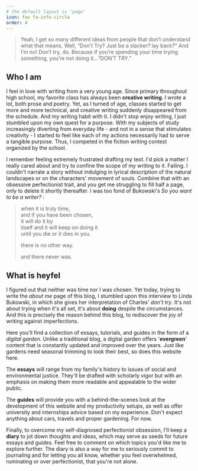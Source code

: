```yaml
---
# the default layout is 'page'
icon: fas fa-info-circle
order: 4
---
```

> Yeah, I get so many different ideas from people that don’t understand what that means. Well, “Don’t Try? Just be a slacker? lay back?” And I’m no! Don’t try, do. Because if you’re spending your time trying something, you’re not doing it…“DON’T TRY.”

## Who I am

I feel in love with writing from a very young age. Since primary throughout high school, my favorite class has always been **creative writing**. I wrote a lot, both prose and poetry. Yet, as I turned of age, classes started to get more and more technical, and creative writing suddenly disappeared from the schedule. And my writing habit with it. I didn't stop enjoy writing, I just stumbled upon my own quest for a purpose. With my subjects of study increasingly diverting from everyday life - and not in a sense that stimulates creativity - I started to feel like each of my actions necessarily had to serve a tangible purpose. Thus, I competed in the fiction writing contest organized by the school.

I remember feeling extremely frustrated drafting my text. I'd pick a matter I really cared about and try to confine the scope of my writing to it. Failing. I couldn't narrate a story without indulging in lyrical description of the natural landscapes or on the characters' movement of souls. Combine that with an obsessive perfectionist trait, and you get me struggling to fill half a page, only to delete it shortly thereafter. I was too fond of Bukowski's _So you want to be a writer?_ :

> when it is truly time,\
> and if you have been chosen,\
> it will do it by\
> itself and it will keep on doing it\
> until you die or it dies in you.
> 
> there is no other way.
>
> and there never was.

## What is heyfel

I figured out that neither was time nor I was chosen. Yet today, trying to write the *about me* page of this blog, I stumbled upon this interview to Linda Bukowski, in which she gives her interpretation of Charles' *don't try*. It's not about trying when it's all set, it's about **doing** despite the circumstances. And this is precisely the reason behind this blog, to rediscover the joy of writing against imperfections.

Here you'll find a collection of essays, tutorials, and guides in the form of a *digital garden*. Unlike a traditional blog, a digital garden offers '**evergreen**' content that is constantly updated and improved over the years. Just like gardens need seasonal trimming to look their best, so does this website here. 

The **essays** will range from my family's history to issues of social and environmental justice. They'll be drafted with scholarly vigor but with an emphasis on making them more readable and appealable to the wider public.

The **guides** will provide you with a behind-the-scenes look at the development of this website and my productivity setups, as well as offer university and internships advice based on my experience. Don't expect anything about cars, travels and proper gardening. For now.
 
Finally, to overcome my self-diagnosed perfectionist obsession, I'll keep a **diary** to jot down thoughts and ideas, which may serve as seeds for future essays and guides. Feel free to comment on which topics you'd like me to explore further. The diary is also a way for me to seriously commit to journaling and for letting you all know, whether you feel overwhelmed, ruminating or over perfectionist, that you're not alone.

